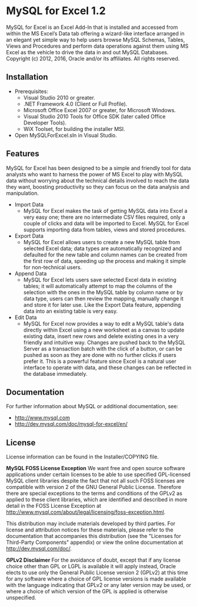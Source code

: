 MySQL for Excel 1.2
=========
MySQL for Excel is an Excel Add-In that is installed and accessed from within the MS Excel’s Data tab offering a wizard-like interface arranged in an elegant yet simple way to help users browse MySQL Schemas, Tables, Views and Procedures and perform data operations against them using MS Excel as the vehicle to drive the data in and out MySQL Databases.
Copyright (c) 2012, 2016, Oracle and/or its affiliates. All rights reserved.

## Installation

* Prerequisites:
	* Visual Studio 2010 or greater.
	* .NET Framework 4.0 (Client or Full Profile).
	* Microsoft Office Excel 2007 or greater, for Microsoft Windows.
	* Visual Studio 2010 Tools for Office SDK (later called Office Developer Tools).
	* WiX Toolset, for building the installer MSI.
* Open MySQLForExcel.sln in Visual Studio.

## Features

MySQL for Excel has been designed to be a simple and friendly tool for data analysts who want to harness the power of MS Excel to play with MySQL data without worrying about the technical details involved to reach the data they want, boosting productivity so they can focus on the data analysis and manipulation.

* Import Data
	* MySQL for Excel makes the task of getting MySQL data into Excel a very easy one; there are no intermediate CSV files required, only a couple of clicks and data will be imported to Excel. MySQL for Excel supports importing data from tables, views and stored procedures.
* Export Data
	* MySQL for Excel allows users to create a new MySQL table from selected Excel data; data types are automatically recognized and defaulted for the new table and column names can be created from the first row of data, speeding up the process and making it simple for non-technical users.
* Append Data
	* MySQL for Excel lets users save selected Excel data in existing tables; it will automatically attempt to map the columns of the selection with the ones in the MySQL table by column name or by data type, users can then review the mapping, manually change it and store it for later use. Like the Export Data feature, appending data into an existing table is very easy.
* Edit Data
	* MySQL for Excel now provides a way to edit a MySQL table's data directly within Excel using a new worksheet as a canvas to update existing data, insert new rows and delete existing ones in a very friendly and intuitive way. Changes are pushed back to the MySQL Server as a transaction batch with the click of a button, or can be pushed as soon as they are done with no further clicks if users prefer it. This is a powerful feature since Excel is a natural user interface to operate with data, and these changes can be reflected in the database immediately.

## Documentation

For further information about MySQL or additional documentation, see:
* http://www.mysql.com
* http://dev.mysql.com/doc/mysql-for-excel/en/

## License

License information can be found in the Installer/COPYING file.

__MySQL FOSS License Exception__
We want free and open source software applications under certain licenses to be able to use specified GPL-licensed MySQL client libraries despite the fact that not all such FOSS licenses are compatible with version 2 of the GNU General Public License.
Therefore there are special exceptions to the terms and conditions of the GPLv2 as applied to these client libraries, which are identified and described in more detail in the FOSS License Exception at http://www.mysql.com/about/legal/licensing/foss-exception.html.

This distribution may include materials developed by third parties.
For license and attribution notices for these materials, please refer to the documentation that accompanies this distribution (see the "Licenses for Third-Party Components" appendix) or view the online documentation at http://dev.mysql.com/doc/.

__GPLv2 Disclaimer__
For the avoidance of doubt, except that if any license choice other than GPL or LGPL is available it will apply instead, Oracle elects to use only the General Public License version 2 (GPLv2) at this time for any software where a choice of GPL  license versions is made available with the language indicating that GPLv2 or any later version may be used, or where a choice of which version of the GPL is applied is otherwise unspecified.